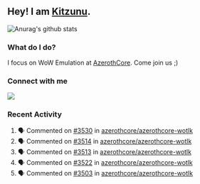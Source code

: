 ## Hey! I am [Kitzunu](https://Github.com/Kitzunu).

![Anurag's github stats](https://github-readme-stats.kitzunu.vercel.app/api?username=Kitzunu&show_icons=true)

### What do I do?

I focus on WoW Emulation at [AzerothCore](https://Github.com/AzerothCore). Come join us ;)

### Connect with me
[![](https://img.shields.io/badge/AzerothCore%20Discord-Connect%20with%20me!-green)](https://discord.com/invite/gkt4y2x)

### Recent Activity

<!--START_SECTION:activity-->
1. 🗣 Commented on [#3530](https://github.com/azerothcore/azerothcore-wotlk/issues/3530) in [azerothcore/azerothcore-wotlk](https://github.com/azerothcore/azerothcore-wotlk)
2. 🗣 Commented on [#3514](https://github.com/azerothcore/azerothcore-wotlk/issues/3514) in [azerothcore/azerothcore-wotlk](https://github.com/azerothcore/azerothcore-wotlk)
3. 🗣 Commented on [#3513](https://github.com/azerothcore/azerothcore-wotlk/issues/3513) in [azerothcore/azerothcore-wotlk](https://github.com/azerothcore/azerothcore-wotlk)
4. 🗣 Commented on [#3522](https://github.com/azerothcore/azerothcore-wotlk/issues/3522) in [azerothcore/azerothcore-wotlk](https://github.com/azerothcore/azerothcore-wotlk)
5. 🗣 Commented on [#3503](https://github.com/azerothcore/azerothcore-wotlk/issues/3503) in [azerothcore/azerothcore-wotlk](https://github.com/azerothcore/azerothcore-wotlk)
<!--END_SECTION:activity-->
